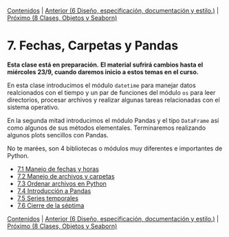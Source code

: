 [Contenidos](../Contenidos.md) \| [Anterior (6 Diseño, especificación, documentación y estilo.)](../06_Plt_Especificacion_y_Documentacion/00_Resumen.md) \| [Próximo (8 Clases, Objetos y Seaborn)](../08_OOP_RL/00_Resumen.md)

# 7. Fechas, Carpetas y Pandas
**Esta clase está en preparación.**
**El material sufrirá cambios hasta el miércoles 23/9, cuando daremos inicio a estos temas en el curso.**

En esta clase introducimos el módulo `datetime` para manejar datos realcionados con el tiempo y un par de funciones del módulo `os` para leer directorios, procesar archivos y realizar algunas tareas relacionadas con el sistema operativo.

En la segunda mitad introducimos el módulo Pandas y el tipo `DataFrame` así como algunos de sus métodos elementales. Terminaremos realizando algunos plots sencillos con Pandas.

No te marées, son 4 bibliotecas o módulos muy diferentes e importantes de Python.



* [7.1 Manejo de fechas y horas](01_Fechas.md)
* [7.2 Manejo de archivos y carpetas](02_Archivos_y_Directorios.md)
* [7.3 Ordenar archivos en Python](03_Ordenando_archivos.md)
* [7.4 Introducción a Pandas](04_Pandas.md)
* [7.5 Series temporales](05_Series_Temporales.md)
* [7.6 Cierre de la séptima](06_Cierre.md)


[Contenidos](../Contenidos.md) \| [Anterior (6 Diseño, especificación, documentación y estilo.)](../06_Plt_Especificacion_y_Documentacion/00_Resumen.md) \| [Próximo (8 Clases, Objetos y Seaborn)](../08_OOP_RL/00_Resumen.md)
